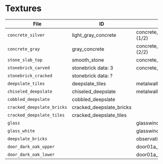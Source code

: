 # Textures

| File | ID | Description |
| ---- | -- | ----------- |
| `concrete_silver` | light_gray_concrete | concrete_modular_wall001a (1/2) |
| `concrete_gray` | gray_concrete | concrete_modular_wall001a (2/2)|
| `stone_slab_top` | smooth_stone | concrete_modular_floor001a |
| `stonebrick_carved` | stonebrick data: 3 | concrete_modular_ceiling001a |
| `stonebrick_cracked` | stonebrick data: ? |  |
| `deepslate_tiles` | deepslate_tiles | metalwall_bts_002c |
| `chiseled_deepslate` | chiseled_deepslate | metalwall048b_lrg |
| `cobbled_deepslate` | cobbled_deepslate |  |
| `cracked_deepslate_bricks` | cracked_deepslate_bricks |  |
| `cracked_deepslate_tiles` | cracked_deepslate_tiles |  |
| `glass` | | glasswindow_frosted (1/2) |
| `glass_white` | | glasswindow_frosted (2/2) |
| `deepslate_bricks` |  | observation_tilefloor001a |
| `door_dark_oak_upper` |  | door01a_skin6 (1/2) |
| `door_dark_oak_lower` |  | door01a_skin6 (2/2) |
